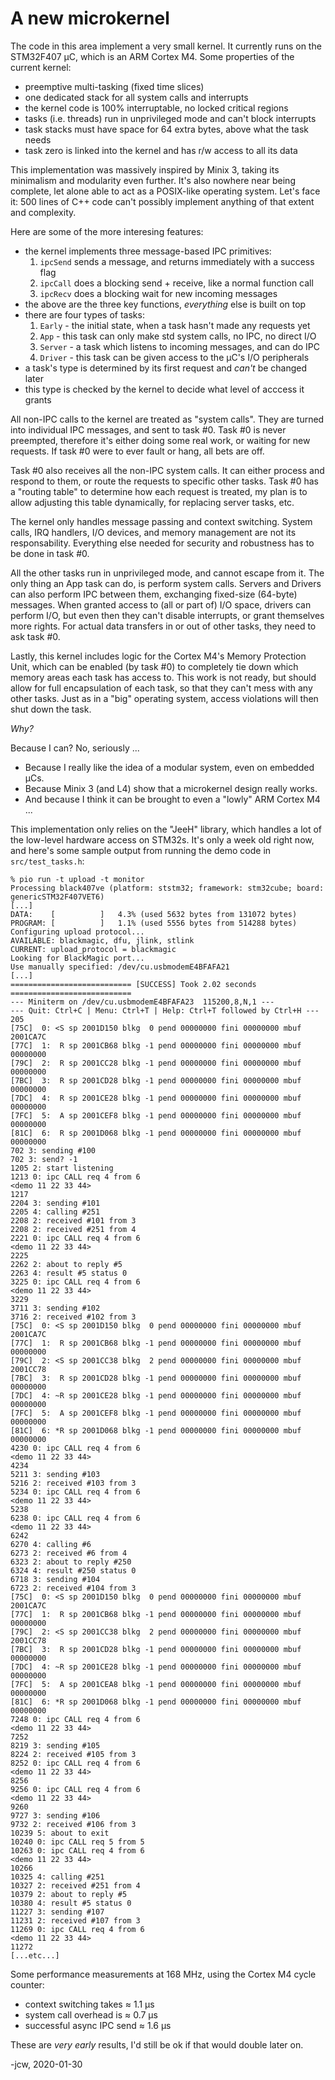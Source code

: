 # A new microkernel

The code in this area implement a very small kernel. It currently runs on the
STM32F407 µC, which is an ARM Cortex M4. Some properties of the current kernel:

* preemptive multi-tasking (fixed time slices)
* one dedicated stack for all system calls and interrupts
* the kernel code is 100% interruptable, no locked critical regions
* tasks (i.e. threads) run in unprivileged mode and can't block interrupts
* task stacks must have space for 64 extra bytes, above what the task needs
* task zero is linked into the kernel and has r/w access to all its data

This implementation was massively inspired by Minix 3, taking its minimalism
and modularity even further. It's also nowhere near being complete, let alone
able to act as a POSIX-like operating system. Let's face it: 500 lines of C++
code can't possibly implement anything of that extent and complexity.

Here are some of the more interesing features:

* the kernel implements three message-based IPC primitives:
    1. `ipcSend` sends a message, and returns immediately with a success flag
    2. `ipcCall` does a blocking send + receive, like a normal function call
    3. `ipcRecv` does a blocking wait for new incoming messages
* the above are the three key functions, _everything_ else is built on top
* there are four types of tasks:
    1. `Early` - the initial state, when a task hasn't made any requests yet
    2. `App` - this task can only make std system calls, no IPC, no direct I/O
    3. `Server` - a task which listens to incoming messages, and can do IPC
    4. `Driver` - this task can be given access to the µC's I/O peripherals
* a task's type is determined by its first request and _can't_ be changed later
* this type is checked by the kernel to decide what level of acccess it grants

All non-IPC calls to the kernel are treated as "system calls". They are turned
into individual IPC messages, and sent to task #0. Task #0 is never preempted,
therefore it's either doing some real work, or waiting for new requests. If
task #0 were to ever fault or hang, all bets are off.

Task #0 also receives all the non-IPC system calls. It can either process and
respond to them, or route the requests to specific other tasks.  Task #0 has a
"routing table" to determine how each request is treated, my plan is to allow
adjusting this table dynamically, for replacing server tasks, etc.

The kernel only handles message passing and context switching. System calls,
IRQ handlers, I/O devices, and memory management are not its responsability.
Everything else needed for security and robustness has to be done in task #0.

All the other tasks run in unprivileged mode, and cannot escape from it. The
only thing an App task can do, is perform system calls. Servers and Drivers
can also perform IPC between them, exchanging fixed-size (64-byte) messages.
When granted access to (all or part of) I/O space, drivers can perform I/O,
but even then they can't disable interrupts, or grant themselves more rights.
For actual data transfers in or out of other tasks, they need to ask task #0.

Lastly, this kernel includes logic for the Cortex M4's Memory Protection Unit,
which can be enabled (by task #0) to completely tie down which memory areas
each task has access to. This work is not ready, but should allow for full
encapsulation of each task, so that they can't mess with any other tasks. Just
as in a "big" operating system, access violations will then shut down the task.

_Why?_

Because I can? No, seriously ...

* Because I really like the idea of a modular system, even on embedded µCs.
* Because Minix 3 (and L4) show that a microkernel design really works.
* And because I think it can be brought to even a "lowly" ARM Cortex M4 ...

This implementation only relies on the "JeeH" library, which handles a lot of
the low-level hardware access on STM32s. It's only a week old right now, and
here's some sample output from running the demo code in `src/test_tasks.h`:

``` text
% pio run -t upload -t monitor
Processing black407ve (platform: ststm32; framework: stm32cube; board: genericSTM32F407VET6)
[...]
DATA:    [          ]   4.3% (used 5632 bytes from 131072 bytes)
PROGRAM: [          ]   1.1% (used 5556 bytes from 514288 bytes)
Configuring upload protocol...
AVAILABLE: blackmagic, dfu, jlink, stlink
CURRENT: upload_protocol = blackmagic
Looking for BlackMagic port...
Use manually specified: /dev/cu.usbmodemE4BFAFA21
[...]
=========================== [SUCCESS] Took 2.02 seconds ===========================
--- Miniterm on /dev/cu.usbmodemE4BFAFA23  115200,8,N,1 ---
--- Quit: Ctrl+C | Menu: Ctrl+T | Help: Ctrl+T followed by Ctrl+H ---
205
[75C]  0: <S sp 2001D150 blkg  0 pend 00000000 fini 00000000 mbuf 2001CA7C
[77C]  1:  R sp 2001CB68 blkg -1 pend 00000000 fini 00000000 mbuf 00000000
[79C]  2:  R sp 2001CC28 blkg -1 pend 00000000 fini 00000000 mbuf 00000000
[7BC]  3:  R sp 2001CD28 blkg -1 pend 00000000 fini 00000000 mbuf 00000000
[7DC]  4:  R sp 2001CE28 blkg -1 pend 00000000 fini 00000000 mbuf 00000000
[7FC]  5:  A sp 2001CEF8 blkg -1 pend 00000000 fini 00000000 mbuf 00000000
[81C]  6:  R sp 2001D068 blkg -1 pend 00000000 fini 00000000 mbuf 00000000
702 3: sending #100
702 3: send? -1
1205 2: start listening
1213 0: ipc CALL req 4 from 6
<demo 11 22 33 44>
1217
2204 3: sending #101
2205 4: calling #251
2208 2: received #101 from 3
2208 2: received #251 from 4
2221 0: ipc CALL req 4 from 6
<demo 11 22 33 44>
2225
2262 2: about to reply #5
2263 4: result #5 status 0
3225 0: ipc CALL req 4 from 6
<demo 11 22 33 44>
3229
3711 3: sending #102
3716 2: received #102 from 3
[75C]  0: <S sp 2001D150 blkg  0 pend 00000000 fini 00000000 mbuf 2001CA7C
[77C]  1:  R sp 2001CB68 blkg -1 pend 00000000 fini 00000000 mbuf 00000000
[79C]  2: <S sp 2001CC38 blkg  2 pend 00000000 fini 00000000 mbuf 2001CC78
[7BC]  3:  R sp 2001CD28 blkg -1 pend 00000000 fini 00000000 mbuf 00000000
[7DC]  4: ~R sp 2001CE28 blkg -1 pend 00000000 fini 00000000 mbuf 00000000
[7FC]  5:  A sp 2001CEF8 blkg -1 pend 00000000 fini 00000000 mbuf 00000000
[81C]  6: *R sp 2001D068 blkg -1 pend 00000000 fini 00000000 mbuf 00000000
4230 0: ipc CALL req 4 from 6
<demo 11 22 33 44>
4234
5211 3: sending #103
5216 2: received #103 from 3
5234 0: ipc CALL req 4 from 6
<demo 11 22 33 44>
5238
6238 0: ipc CALL req 4 from 6
<demo 11 22 33 44>
6242
6270 4: calling #6
6273 2: received #6 from 4
6323 2: about to reply #250
6324 4: result #250 status 0
6718 3: sending #104
6723 2: received #104 from 3
[75C]  0: <S sp 2001D150 blkg  0 pend 00000000 fini 00000000 mbuf 2001CA7C
[77C]  1:  R sp 2001CB68 blkg -1 pend 00000000 fini 00000000 mbuf 00000000
[79C]  2: <S sp 2001CC38 blkg  2 pend 00000000 fini 00000000 mbuf 2001CC78
[7BC]  3:  R sp 2001CD28 blkg -1 pend 00000000 fini 00000000 mbuf 00000000
[7DC]  4: ~R sp 2001CE28 blkg -1 pend 00000000 fini 00000000 mbuf 00000000
[7FC]  5:  A sp 2001CEA8 blkg -1 pend 00000000 fini 00000000 mbuf 00000000
[81C]  6: *R sp 2001D068 blkg -1 pend 00000000 fini 00000000 mbuf 00000000
7248 0: ipc CALL req 4 from 6
<demo 11 22 33 44>
7252
8219 3: sending #105
8224 2: received #105 from 3
8252 0: ipc CALL req 4 from 6
<demo 11 22 33 44>
8256
9256 0: ipc CALL req 4 from 6
<demo 11 22 33 44>
9260
9727 3: sending #106
9732 2: received #106 from 3
10239 5: about to exit
10240 0: ipc CALL req 5 from 5
10263 0: ipc CALL req 4 from 6
<demo 11 22 33 44>
10266
10325 4: calling #251
10327 2: received #251 from 4
10379 2: about to reply #5
10380 4: result #5 status 0
11227 3: sending #107
11231 2: received #107 from 3
11269 0: ipc CALL req 4 from 6
<demo 11 22 33 44>
11272
[...etc...]
```

Some performance measurements at 168 MHz, using the Cortex M4 cycle counter:

* context switching takes ≈ 1.1 µs
* system call overhead is ≈ 0.7 µs
* successful async IPC send ≈ 1.6 µs

These are _very early_ results, I'd still be ok if that would double later on.

-jcw, 2020-01-30
